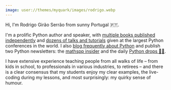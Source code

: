 ```yaml
---
image: user://themes/myquark/images/rodrigo.webp
---
```


Hi, I'm Rodrigo Girão Serrão from sunny Portugal 🇵🇹.

I'm a prolific Python author and speaker, with [multiple books published independently](/books) and [dozens of talks and tutorials](/talks) given at the largest Python conferences in the world.
I also [blog frequently about Python](/blog) and publish two Python newsletters: the [mathspp insider](/insider) and the daily [Python drops 🐍💧](/drops).

I have extensive experience teaching people from all walks of life – from kids in school, to professionals in various industries, to retirees – and there is a clear consensus that my students enjoy my clear examples, the live-coding during my lessons, and most surprisingly: my quirky sense of humour.
